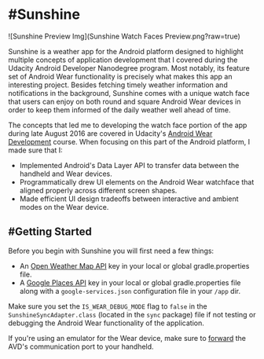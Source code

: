 #Sunshine
===================================

![Sunshine Preview Img](Sunshine Watch Faces Preview.png?raw=true)

Sunshine is a weather app for the Android platform designed to highlight multiple concepts of application development that I covered during the Udacity Android Developer Nanodegree program. Most notably, its feature set of Android Wear functionality is precisely what makes this app an interesting project. Besides fetching timely weather information and notifications in the background, Sunshine comes with a unique watch face that users can enjoy on both round and square Android Wear devices in order to keep them informed of the daily weather well ahead of time. 

The concepts that led me to developing the watch face portion of the app during late August 2016 are covered in Udacity's [Android Wear Development](https://www.udacity.com/course/android-wear-development--ud875A) course. When focusing on this part of the Android platform, I made sure that I:
- Implemented Android's Data Layer API to transfer data between the handheld and Wear devices.
- Programmatically drew UI elements on the Android Wear watchface that aligned properly across different screen shapes.
- Made efficient UI design tradeoffs between interactive and ambient modes on the Wear device.

#Getting Started
---------------
Before you begin with Sunshine you will first need a few things: 
- An [Open Weather Map API](http://openweathermap.org/api) key in your local or global gradle.properties file.
- A [Google Places API](https://developers.google.com/places/android-api/signup) key in your local or global gradle.properties file along with a `google-services.json` configuration file in your `/app` dir.

Make sure you set the `IS_WEAR_DEBUG_MODE` flag to `false` in the `SunshineSyncAdapter.class` (located in the `sync` package) file if not testing or debugging the Android Wear functionality of the application.

If you're using an emulator for the Wear device, make sure to [forward](https://developer.android.com/training/wearables/apps/creating.html#SetupEmulator) the AVD's communication port to your handheld.
